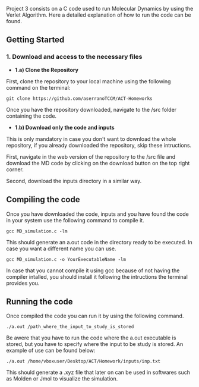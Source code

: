 Project 3 consists on a C code used to run Molecular Dynamics by using the Verlet Algorithm. Here a detailed explanation of how to run the code can be found.

## Getting Started
### 1. Download and access to the necessary files
- **1.a) Clone the Repository**

First, clone the repository to your local machine using the following command on the terminal:

```git clone https://github.com/aserranoTCCM/ACT-Homeworks```

Once you have the repository downloaded, navigate to the /src folder containing the code.

- **1.b) Download only the code and inputs**

This is only mandatory in case you don't want to download the whole repository, if you already downloaded the repository, skip these intructions.

First, navigate in the web version of the repository to the /src file and download the MD code by clicking on the download button on the top right corner.

Second, download the inputs directory in a similar way.

## Compiling the code
Once you have downloaded the code, inputs and you have found the code in your system use the following command to compile it.

```gcc MD_simulation.c -lm```

This should generate an a.out code in the directory ready to be executed. In case you want a different name you can use.

```gcc MD_simulation.c -o YourExecutableName -lm```

In case that you cannot compile it using gcc because of not having the compiler intalled, you should install it following the intructions the terminal provides you.

## Running the code
Once compiled the code you can run it by using the following command.

```./a.out /path_where_the_input_to_study_is_stored```

Be awere that you have to run the code where the a.out executable is stored, but you have to specify where the input to be study is stored. An example of use can be found below:

```./a.out /home/vboxuser/Desktop/ACT/Homework/inputs/inp.txt```

This should generate a .xyz file that later on can be used in softwares such as Molden or Jmol to visualize the simulation.





